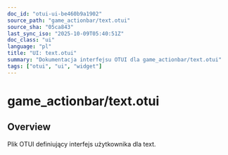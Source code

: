 ```yaml
---
doc_id: "otui-ui-be460b9a1902"
source_path: "game_actionbar/text.otui"
source_sha: "05ca843"
last_sync_iso: "2025-10-09T05:40:51Z"
doc_class: "ui"
language: "pl"
title: "UI: text.otui"
summary: "Dokumentacja interfejsu OTUI dla game_actionbar/text.otui"
tags: ["otui", "ui", "widget"]
---
```


# game_actionbar/text.otui

## Overview

Plik OTUI definiujący interfejs użytkownika dla text.
